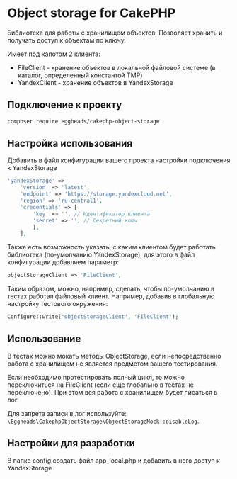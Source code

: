 # Object storage for CakePHP
Библиотека для работы с хранилищем объектов. Позволяет хранить и получать доступ к объектам по ключу.

Имеет под капотом 2 клиента:
* FileClient - хранение объектов в локальной файловой системе (в каталог, определенный константой TMP)
* YandexClient - хранение объектов в YandexStorage

## Подключение к проекту
```bash
composer require eggheads/cakephp-object-storage
```

## Настройка использования
Добавить в файл конфигурации вашего проекта настройки подключения к YandexStorage

```php
'yandexStorage' =>
    'version' => 'latest',
    'endpoint' => 'https://storage.yandexcloud.net',
    'region' => 'ru-central1',
    'credentials' => [
        'key' => '', // Идентификатор клиента
        'secret' => '', // Секретный ключ
        ],
    ],
```

Также есть возможность указать, с каким клиентом будет работать библиотека (по-умолчанию YandexStorage),
для этого в файл конфигурации добавляем параметр:
```php
objectStorageClient => 'FileClient',
```

Таким образом, можно, например, сделать, чтобы по-умолчанию в тестах работал файловый клиент.
Например, добавив в глобальную настройку тестового окружения:
```php
Configure::write('objectStorageClient', 'FileClient');
```

## Использование
В тестах можно мокать методы ObjectStorage, если непосредственно работа с хранилищем не является предметом вашего тестирования.

Если необходимо протестировать полный цикл, то можно переключиться на FileClient (если еще глобально в тестах не переключено).
При этом вся работа с хранилищем будет писаться в лог.

Для запрета записи в лог используйте: `\Eggheads\CakephpObjectStorage\ObjectStorageMock::disableLog`.

## Настройки для разработки
В папке config создать файл app_local.php и добавить в него доступ к YandexStorage
